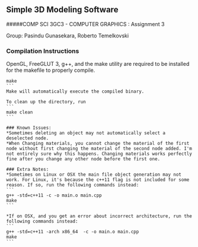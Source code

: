 ## Simple 3D Modeling Software 
#####COMP SCI 3GC3 - COMPUTER GRAPHICS : Assignment 3

Group: Pasindu Gunasekara, Roberto Temelkovski

### Compilation Instructions
OpenGL, FreeGLUT 3, g++, and the make utility are required to be installed for the makefile to properly compile.
````
make
```
Make will automatically execute the compiled binary.

To clean up the directory, run
```
make clean
```

### Known Issues:
*Sometimes deleting an object may not automatically select a deselected node.
*When Changing materials, you cannot change the material of the first node without first changing the material of the second node added. I'm not entirely sure why this happens. Changing materials works perfectly fine after you change any other node before the first one.

### Extra Notes:
*Sometimes on Linux or OSX the main file object generation may not work. For Linux, it's because the c++11 flag is not included for some reason. If so, run the following commands instead:
```
g++ -std=c++11 -c -o main.o main.cpp
make
```

*If on OSX, and you get an error about incorrect architecture, run the following commands instead:
```
g++ -std=c++11 -arch x86_64  -c -o main.o main.cpp
make
```
